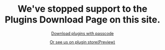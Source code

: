<style>
h1 {text-align: center;}
h4 {text-align: center;}
h3 {text-align: center;}
p {text-align: center;}
</style>
<style type="text/css">
  #left{
        text-align:left;
  }
  #right{
        text-align:right;
  }
  #banner{
                 font-size:12.5px;
                 line-height: 40px;
                 background-color: #f0f0f0;
                 weight: 100%;
                 color: #000000;
                 text-align: center;
  }
  hr{
     margin: 20px auto
</style>
<h1>We've stopped support to the Plugins Download Page on this site.</h1>
<p style="font-size:12.5px;"><a href="/jump/mega-download">Download plugins with passcode</a></p>
<p style="font-size:12.5px;"><a href="/jump/plugin-store">Or see us on plugin store(Preview)</a></p>
